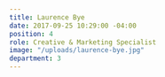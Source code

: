 ```yaml
---
title: Laurence Bye
date: 2017-09-25 10:29:00 -04:00
position: 4
role: Creative & Marketing Specialist
image: "/uploads/laurence-bye.jpg"
department: 3
---
```

